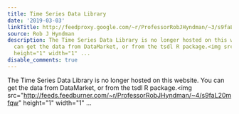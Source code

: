 ```yaml
---
title: Time Series Data Library
date: '2019-03-03'
linkTitle: http://feedproxy.google.com/~r/ProfessorRobJHyndman/~3/s9faL20mfqw/
source: Rob J Hyndman
description: The Time Series Data Library is no longer hosted on this website. You
  can get the data from DataMarket, or from the tsdl R package.<img src="http://feeds.feedburner.com/~r/ProfessorRobJHyndman/~4/s9faL20mfqw"
  height="1" width="1" ...
disable_comments: true
---
```

The Time Series Data Library is no longer hosted on this website. You can get the data from DataMarket, or from the tsdl R package.<img src="http://feeds.feedburner.com/~r/ProfessorRobJHyndman/~4/s9faL20mfqw" height="1" width="1" ...